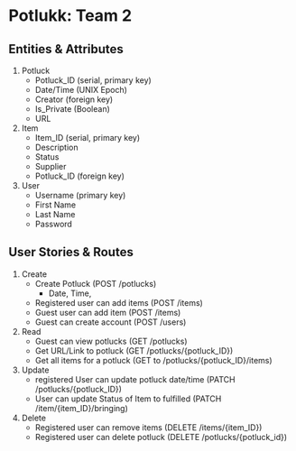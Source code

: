 # Potlukk: Team 2
## Entities & Attributes
1. Potluck
   * Potluck_ID (serial, primary key)
   * Date/Time (UNIX Epoch)
   * Creator (foreign key)
   * Is_Private (Boolean)
   * URL
2. Item
   * Item_ID (serial, primary key)
   * Description
   * Status
   * Supplier 
   * Potluck_ID (foreign key)
3. User
   * Username (primary key)
   * First Name
   * Last Name
   * Password

## User Stories & Routes

1. Create
   * Create Potluck (POST /potlucks)
     - Date, Time, 
   * Registered user can add items (POST /items)
   * Guest user can add item (POST /items)
   * Guest can create account (POST /users)
2. Read
   * Guest can view potlucks (GET /potlucks)
   * Get URL/Link to potluck (GET /potlucks/{potluck_ID})
   * Get all items for a potluck (GET to /potlucks/{potluck_ID}/items)
3. Update
   * registered User can update potluck date/time (PATCH /potlucks/{potluck_ID})
   * User can update Status of Item to fulfilled (PATCH /item/{item_ID}/bringing)
4. Delete
   * Registered user can remove items (DELETE /items/{item_ID})
   * Registered user can delete potluck (DELETE /potlucks/{potluck_id})